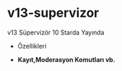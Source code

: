 # v13-supervizor
v13 Süpervizör 10 Starda Yayında


- Özellikleri 

- **Kayıt,Moderasyon Komutları vb.**
